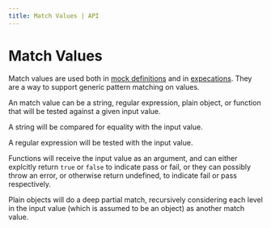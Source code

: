 ```yaml
---
title: Match Values | API
---
```

# Match Values

Match values are used both in [mock definitions](Mock-API) and in [expecations](Expectation-API).
They are a way to support generic pattern matching on values.

An match value can be a string, regular expression, plain object, or function that will be tested against a given input value.

A string will be compared for equality with the input value.

A regular expression will be tested with the input value.

Functions will receive the input value as an argument,
and can either explcitly return `true` or `false` to indicate pass or fail,
or they can possibly throw an error, or otherwise return undefined, to indicate
fail or pass respectively.

Plain objects will do a deep partial match, recursively considering each level
in the input value (which is assumed to be an object) as another match value.
